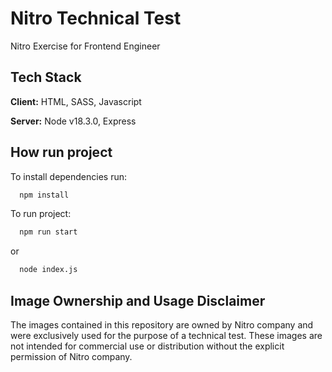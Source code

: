 # Nitro Technical Test
Nitro Exercise for Frontend Engineer


## Tech Stack

**Client:** HTML, SASS, Javascript

**Server:** Node v18.3.0, Express


## How run project

To install dependencies run:
```bash
  npm install
```

To run project:
```bash
  npm run start
```

or

```bash
  node index.js
```

## Image Ownership and Usage Disclaimer
The images contained in this repository are owned by Nitro company and were exclusively used for the purpose of a technical test. These images are not intended for commercial use or distribution without the explicit permission of Nitro company.
